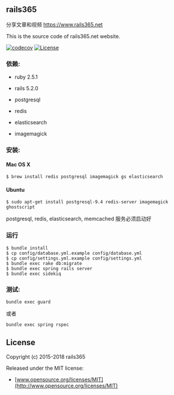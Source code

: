 ## rails365

分享文章和视频 https://www.rails365.net

This is the source code of rails365.net website.

[![codecov](https://codecov.io/gh/yinsigan/rails365/branch/master/graph/badge.svg)](https://codecov.io/gh/yinsigan/rails365) [![License](http://img.shields.io/badge/license-MIT-green.svg?style=flat)](https://github.com/yinsigan/rails365/blob/master/LICENSE)

### 依赖:

* ruby 2.5.1

* rails 5.2.0

* postgresql

* redis

* elasticsearch

* imagemagick

### 安装:

#### Mac OS X

```
$ brew install redis postgresql imagemagick gs elasticsearch
```

#### Ubuntu

```
$ sudo apt-get install postgresql-9.4 redis-server imagemagick ghostscript
```

postgresql, redis, elasticsearch, memcached 服务必须启动好

### 运行

```
$ bundle install
$ cp config/database.yml.example config/database.yml
$ cp config/settings.yml.example config/settings.yml
$ bundle exec rake db:migrate
$ bundle exec spring rails server
$ bundle exec sidekiq
```

### 测试:

```
bundle exec guard
```

或者

```
bundle exec spring rspec
```

## License

Copyright (c) 2015-2018 rails365

Released under the MIT license:

* [www.opensource.org/licenses/MIT](http://www.opensource.org/licenses/MIT)

